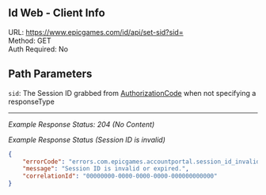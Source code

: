 ## Id Web - Client Info

URL: https://www.epicgames.com/id/api/set-sid?sid= \
Method: GET \
Auth Required: No

## Path Parameters

`sid`: The Session ID grabbed from [AuthorizationCode](https://github.com/LeleDerGrasshalmi/FortniteEndpointsDocumentation/blob/main/EpicGames/Web/Id/Auth/AuthorizationCode.md) when not specifying a responseType

---

_Example Response Status: 204 (No Content)_

_Example Response Status (Session ID is invalid)_

```json
{
    "errorCode": "errors.com.epicgames.accountportal.session_id_invalid",
    "message": "Session ID is invalid or expired.",
    "correlationId": "00000000-0000-0000-0000-000000000000"
}
```

